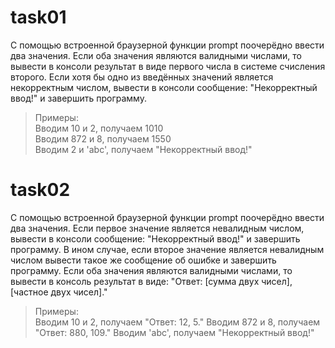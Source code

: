 # task01

С помощью встроенной браузерной функции prompt поочерёдно ввести два значения. Если оба значения являются валидными числами, то вывести в консоли результат в виде первого числа в системе счисления второго. Если хотя бы одно из введённых значений является некорректным числом, вывести в консоли сообщение: "Некорректный ввод!" и завершить программу.
> Примеры:  
> Вводим 10 и 2, получаем 1010  
> Вводим 872 и 8, получаем 1550  
> Вводим 2 и 'abc', получаем "Некорректный ввод!"

# task02

С помощью встроенной браузерной функции prompt поочерёдно ввести два значения. Если первое значение является невалидным числом, вывести в консоли сообщение: "Некорректный ввод!" и завершить программу. В ином случае, если второе значение является невалидным числом вывести такое же сообщение об ошибке и завершить программу. Если оба значения являются валидными числами, то вывести в консоль результат в виде: "Ответ: [сумма двух чисел], [частное двух чисел]."
> Примеры:  
> Вводим 10 и 2, получаем "Ответ: 12, 5."
> Вводим 872 и 8, получаем "Ответ: 880, 109."
> Вводим 'abc', получаем "Некорректный ввод!"

